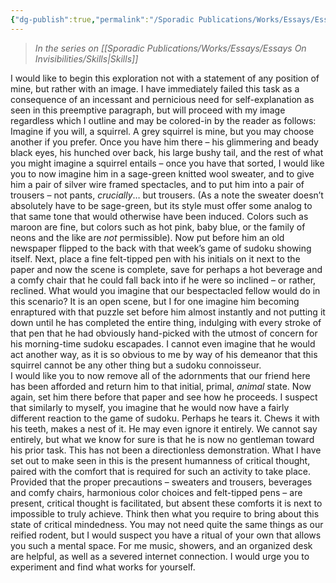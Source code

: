 ```yaml
---
{"dg-publish":true,"permalink":"/Sporadic Publications/Works/Essays/Essays On Invisibilities/Critical Thought/"}
---
```


>*In the series on [[Sporadic Publications/Works/Essays/Essays On Invisibilities/Skills\|Skills]]*

I would like to begin this exploration not with a statement of any position of mine, but rather with an image. I have immediately failed this task as a consequence of an incessant and pernicious need for self-explanation as seen in this preemptive paragraph, but will proceed with my image regardless which I outline and may be colored-in by the reader as follows:
Imagine if you will, a squirrel. A grey squirrel is mine, but you may choose another if you prefer. Once you have him there – his glimmering and beady black eyes, his hunched over back, his large bushy tail, and the rest of what you might imagine a squirrel entails – once you have that sorted, I would like you to now imagine him in a sage-green knitted wool sweater, and to give him a pair of silver wire framed spectacles, and to put him into a pair of trousers – not pants, *crucially*… but trousers. (As a note the sweater doesn’t absolutely have to be sage-green, but its style must offer some analog to that same tone that would otherwise have been induced. Colors such as maroon are fine, but colors such as hot pink, baby blue, or the family of neons and the like are *not* permissible).
Now put before him an old newspaper flipped to the back with that week’s game of sudoku showing itself. Next, place a fine felt-tipped pen with his initials on it next to the paper and now the scene is complete, save for perhaps a hot beverage and a comfy chair that he could fall back into if he were so inclined – or rather, reclined.
What would you imagine that our bespectacled fellow would do in this scenario? 
It is an open scene, but I for one imagine him becoming enraptured with that puzzle set before him almost instantly and not putting it down until he has completed the entire thing, indulging with every stroke of that pen that he had obviously hand-picked with the utmost of concern for his morning-time sudoku escapades. I cannot even imagine that he would act another way, as it is so obvious to me by way of his demeanor that this squirrel cannot be any other thing but a sudoku connoisseur.  
I would like you to now remove all of the adornments that our friend here has been afforded and return him to that initial, primal, *animal* state. Now again, set him there before that paper and see how he proceeds. I suspect that similarly to myself, you imagine that he would now have a fairly different reaction to the game of sudoku. Perhaps he tears it. Chews it with his teeth, makes a nest of it. He may even ignore it entirely. We cannot say entirely, but what we know for sure is that he is now no gentleman toward his prior task.
This has not been a directionless demonstration. What I have set out to make seen in this is the present humanness of critical thought, paired with the comfort that is required for such an activity to take place. Provided that the proper precautions – sweaters and trousers, beverages and comfy chairs, harmonious color choices and felt-tipped pens – are present, critical thought is facilitated, but absent these comforts it is next to impossible to truly achieve. 
Think then what you require to bring about this state of critical mindedness. You may not need quite the same things as our reified rodent, but I would suspect you have a ritual of your own that allows you such a mental space. For me music, showers, and an organized desk are helpful, as well as a severed internet connection. I would urge you to experiment and find what works for yourself.


<div class="page-break" style="page-break-before: always;"></div>

